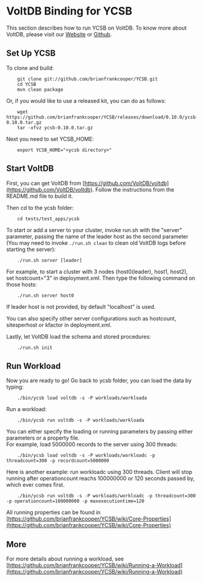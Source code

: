 <!--
Copyright (c) 2012 - 2016 YCSB contributors. All rights reserved.

Licensed under the Apache License, Version 2.0 (the "License"); you
may not use this file except in compliance with the License. You
may obtain a copy of the License at

http://www.apache.org/licenses/LICENSE-2.0

Unless required by applicable law or agreed to in writing, software
distributed under the License is distributed on an "AS IS" BASIS,
WITHOUT WARRANTIES OR CONDITIONS OF ANY KIND, either express or
implied. See the License for the specific language governing
permissions and limitations under the License. See accompanying
LICENSE file.
-->

# VoltDB Binding for YCSB

This section describes how to run YCSB on VoltDB. To know more about VoltDB, please visit our [Website](https://www.voltdb.com/) or [Github](https://github.com/VoltDB/voltdb).

Set Up YCSB
-------------------
To clone and build:

		git clone git://github.com/brianfrankcooper/YCSB.git
		cd YCSB
		mvn clean package 

Or, if you would like to use a released kit, you can do as follows:

		wget https://github.com/brianfrankcooper/YCSB/releases/download/0.10.0/ycsb-0.10.0.tar.gz
		tar -xfvz ycsb-0.10.0.tar.gz

Next you need to set YCSB_HOME:

		export YCSB_HOME="<ycsb directory>"

Start VoltDB
--------------------
First, you can get VoltDB from [https://github.com/VoltDB/voltdb](https://github.com/VoltDB/voltdb). Follow the instructions from the README.md file to build it.

Then cd to the ycsb folder:

		cd tests/test_apps/ycsb

To start or add a server to your cluster, invoke run.sh with the "server" parameter, passing the name of the leader host as the second parameter (You may need to invoke ```./run.sh clean``` to clean old VoltDB logs before starting the server):

    	./run.sh server [leader]

For example, to start a cluster with 3 nodes (host0(leader), host1, host2), set hostcount="3" in deployment.xml. Then type the following command on those hosts:

    	./run.sh server host0

If leader host is not provided, by default "localhost" is used.

You can also specify other server configurations such as hostcount, sitesperhost or kfactor in deployment.xml.

Lastly, let VoltDB load the schema and stored procedures:

    	./run.sh init

Run Workload
--------------------
Now you are ready to go! Go back to ycsb folder, you can load the data by typing:

		./bin/ycsb load voltdb -s -P workloads/workloada

Run a workload:

		./bin/ycsb run voltdb -s -P workloads/workloada

You can either specify the loading or running parameters by passing either parameters or a property file.   
For example, load 5000000 records to the server using 300 threads:

		./bin/ycsb load voltdb -s -P workloads/workloadc -p threadcount=300 -p recordcount=5000000

Here is another example: run workloadc using 300 threads. Client will stop running after operationcount reachs 100000000 or 120 seconds passed by, which ever comes first.

		./bin/ycsb run voltdb -s -P workloads/workloadc -p threadcount=300 -p operationcount=100000000 -p maxexecutiontime=120

All running properties can be found in [https://github.com/brianfrankcooper/YCSB/wiki/Core-Properties](https://github.com/brianfrankcooper/YCSB/wiki/Core-Properties)

More
--------------------
For more details about running a workload, see [https://github.com/brianfrankcooper/YCSB/wiki/Running-a-Workload](https://github.com/brianfrankcooper/YCSB/wiki/Running-a-Workload)
